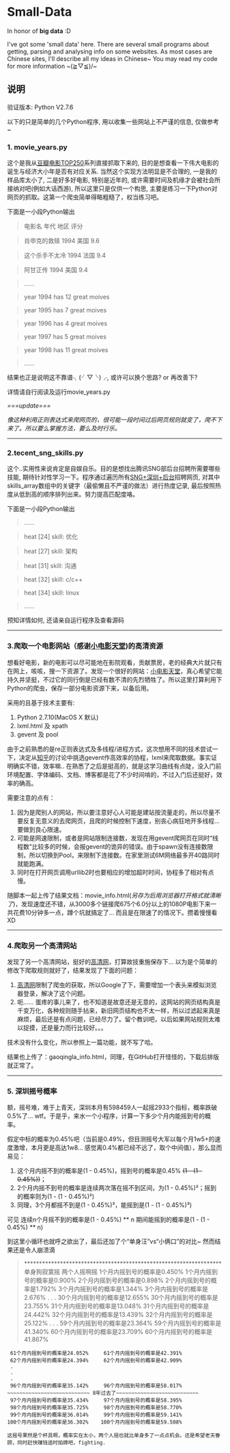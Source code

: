 # Small-Data
In honor of **big data** :D

I've got some 'small data' here. There are several small programs about getting, parsing and analysing info on some websites. As most cases are Chinese sites, I'll describe all my ideas in Chinese~ You may read my code for more information ~\(≧▽≦)/~

## 说明
验证版本: Python V2.7.6

以下的只是简单的几个Python程序, 用以收集一些网站上不严谨的信息, 仅做参考~

### 1. movie_years.py
这个是我从[豆瓣电影TOP250](http://movie.douban.com/top250?start=0&filter=&type=)系列直接抓取下来的, 目的是想查看一下伟大电影的诞生与经济大小年是否有对应关系. 当然这个实现方法明显是不合理的, 一是我的样品库太小了, 二是好多好电影, 特别是近年的, 或许需要时间及机缘才会被社会所接纳对吧(例如大话西游), 所以这里只是仅供一个构思, 主要是练习一下Python对网页的抓取。这第一个爬虫简单得略粗糙了，权当练习吧。

下面是一小段Python输出

> 电影名   年代   地区   评分

> 肖申克的救赎   1994   美国   9.6

> 这个杀手不太冷   1994   法国   9.4

> 阿甘正传   1994   美国   9.4

> ......

> year 1994 has 12 great moives

> year 1995 has 7 great moives

> year 1996 has 4 great moives

> year 1997 has 5 great moives

> year 1998 has 11 great moives

> ......




结果也正是说明这不靠谱╮(╯▽╰)╭, 或许可以换个思路? or 再改善下?

详情请自行阅读及运行movie_years.py

*===update===*

*像这种利用正则表达式来爬网页的，很可能一段时间过后网页规则就变了，爬不下来了。所以要么掌握方法，要么及时行乐。*

---

### 2.tecent_sng_skills.py
这个..实用性来说肯定是自娱自乐。目的是想找出腾讯SNG部后台招聘所需要哪些技能, 期待针对性学习一下。程序通过遍历所有[SNG+深圳+后台](http://hr.tencent.com/position.php?keywords=SNG+%E5%90%8E%E5%8F%B0&lid=2218&tid=0)招聘网页, 对其中skills_array数组中的关键字（最偷懒且不严谨的做法）进行热度记录, 最后按照热度从低到高的顺序排列出来。努力提高匹配度咯。

下面是一小段Python输出

> ......

> heat [24]	 skill: 优化

> heat [27]	 skill: 架构

> heat [31]	 skill: 沟通

> heat [32]	 skill: c/c++

> heat [34]	 skill: linux

> ......

预知详情如何, 还请亲自运行程序及查看源码

---

### 3.爬取一个电影网站（感谢[小电影天堂](http://www.xdytt.com))的高清资源
想看好电影，新的电影可以尽可能地在影院观看，贡献票房，老的经典大片就只有在网上，咳咳，搜一下资源了。发现一个很好的网站：[小电影天堂](http://www.xdytt.com)，真心希望它能持久并坚挺，不过它的同行倒是已经有数不清的先烈牺牲了。所以这里打算利用下Python的爬虫，保存一部分电影资源下来，以备后用。

采用的且基于技术主要有:

1. Python 2.7.10(MacOS X 默认)
2. lxml.html 及 xpath
3. gevent 及 pool

由于之前熟悉的是re正则表达式及多线程/进程方式，这次想用不同的技术尝试一下，决定从[知乎](http://www.zhihu.com/question/24590883)的讨论中挑选gevent作高效率的协程，lxml来爬取数据。事实证明确实不错，效率嘛.. 在熟悉了之后是挺高的，就是这学习曲线有点陡，没入门前环境配置、字体编码、文档、博客都是花了不少时间啃的，不过入门后还挺好，效率的确高。

需要注意的点有：

1. 因为是爬别人的网站，所以要注意好心人可能是建站按流量走的，所以尽量不要反复无意义的去爬网页，且爬的时候控制下速度，别丧心病狂地开多线程... 要做到良心限速。
2. 可能是网速限制，或者是网站限制连接数，发现在用gevent爬网页在同时“线程数”比较多的时候，会报gevent的诡异的错误。由于spawn没有连接数限制，所以切换到Pool，来限制下连接数。在家里测试6M网络最多开40路同时就能跑满。
3. 同时在打开网页调用urllib2时也要相应的增加超时时间，协程多了相对有点慢。

随脚本一起上传了结果文档：movie_info.html(*另存为后用浏览器打开格式就清晰了*)，发现速度还不错，从3000多个链接爬675个6.0分以上的1080P电影下来一共花费10分钟多一点，蹲个坑就搞定了... 而且是在限速了的情况下。攒着慢慢看 XD

---

### 4.爬取另一个高清网站
发现了另一个高清网站，挺好的[高清网](http://gaoqing.la)，打算故技重施保存下... 以为是个简单的修改下爬取规则就好了，结果发现了下面的问题：

1. [高清网](http://gaoqing.la)限制了爬虫的获取，所以Google了下，需要增加一个表头来模拟浏览器登录，解决了这个问题。
2. 呃...... 蛋疼的事儿来了，也不知道是故意还是无意的，这网站的网页结构真是千变万化，各种规则随手拈来，新旧网页结构也不太一样，所以过滤起来真是麻烦，最后还是有点问题，已经尽力了。留个教训吧，以后如果网站规则太难以捉摸，还是量力而行比较好。。。

技术没有什么变化，所以参照上一篇功能，就不写了哈。

结果也上传了：gaoqingla_info.html，同理，在GitHub打开怪怪的，下载后排版就正常了。

---

### 5. 深圳摇号概率

额，摇号难，难于上青天，深圳本月有598459人一起摇2933个指标，概率跌破0.5%了... wtf。于是乎，来水一个小程序，计算一下多少个月内能摇到号的概率。

假定中标的概率为0.45%吧（当前是0.49%，但目测摇号大军以每个月1w5+的速度激增，本月更是高达1w8... 感觉离0.4%都已经不远了，取个中间值），那么显而易见：
1. 这个月内摇不到的概率是(1 - 0.45%)，摇到号的概率是0.45% ~~(1 - (1 - 0.45%))~~；
2. 2个月内摇不到号的概率是连续两次落在摇不到区间，为(1 - 0.45%)²；摇到的概率则为(1 - (1 - 0.45%)²)
3. 同理，3个月都摇不到是(1 - 0.45%)³，能摇到是(1 - (1 - 0.45%)³)

可见
连续n个月摇不到的概率是(1 - 0.45%) ** n
期间能摇到的概率是(1 - (1 - 0.45%) ** n)

到这里小循环也就呼之欲出了，最后还加了个“单身汪”vs“小俩口”的对比~ 然而结果还是令人崩溃滴

> \******************************************************************
    单身狗寂寞摇          两个人摇啊摇
  1个月内摇到号的概率是0.450%   1个月内摇到号的概率是0.900%
  2个月内摇到号的概率是0.898%   2个月内摇到号的概率是1.792%
  3个月内摇到号的概率是1.344%   3个月内摇到号的概率是2.676%
  .
  .
  .
 30个月内摇到号的概率是12.655%     30个月内摇到号的概率是23.755%
 31个月内摇到号的概率是13.048%     31个月内摇到号的概率是24.442%
 32个月内摇到号的概率是13.439%     32个月内摇到号的概率是25.122%
 .
 .
 .
 59个月内摇到号的概率是23.364%     59个月内摇到号的概率是41.340%
 60个月内摇到号的概率是23.709%     60个月内摇到号的概率是41.867%
~~~~~~~~~~~~~~~~~~~~~~~~~~~ 5年过去了~~~~~~~~~~~~~~~~~~~~~~~~~~~
 61个月内摇到号的概率是24.052%     61个月内摇到号的概率是42.391%
 62个月内摇到号的概率是24.394%     62个月内摇到号的概率是42.909%
 .
 .
 .
 96个月内摇到号的概率是35.142%     96个月内摇到号的概率是58.017%
~~~~~~~~~~~~~~~~~~~~~~~~~~~ 8年过去了~~~~~~~~~~~~~~~~~~~~~~~~~~~
 97个月内摇到号的概率是35.434%     97个月内摇到号的概率是58.395%
 98个月内摇到号的概率是35.725%     98个月内摇到号的概率是58.770%
 99个月内摇到号的概率是36.014%     99个月内摇到号的概率是59.141%
100个月内摇到号的概率是36.302%    100个月内摇到号的概率是59.508%

这摇号果然是个杯具啊，概率实在太小，两个人摇也就比单身多了一点点机会。还是希望老天眷顾，同时赶快赚钱适时拍牌吧，fighting.
